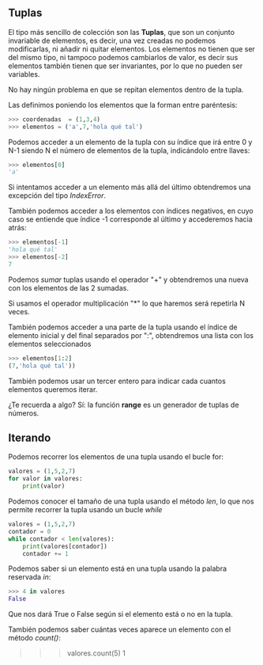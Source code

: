 ## Tuplas

El tipo más sencillo de colección son las **Tuplas**, que son un conjunto invariable de elementos, es decir, una vez creadas no podemos modificarlas, ni añadir ni quitar elementos. Los elementos no tienen que ser del mismo tipo, ni tampoco podemos cambiarlos de valor, es decir sus elementos también tienen que ser invariantes, por lo que no pueden ser variables.

No hay ningún problema en que se repitan elementos dentro de la tupla.

Las definimos poniendo los elementos que la forman entre paréntesis:

```python
>>> coordenadas  = (1,3,4)
>>> elementos = ('a',7,'hola qué tal')
```

Podemos acceder a un elemento de la tupla con su índice que irá entre 0 y N-1 siendo N el número de elementos de la tupla, indicándolo entre llaves:

```python
>>> elementos[0]
'a'
```

Si intentamos acceder a un elemento más allá del último obtendremos una excepción del tipo *IndexError*.

También podemos acceder a los elementos con índices negativos, en cuyo caso se entiende que índice -1 corresponde al último y accederemos hacia atrás:

```python
>>> elementos[-1]
'hola qué tal'
>>> elementos[-2]
7
```
Podemos *sumar* tuplas usando el operador "+" y obtendremos una nueva con los elementos de las 2 sumadas.

Si usamos el operador multiplicación "*" lo que haremos será repetirla N veces.

También podemos acceder a una parte de la tupla usando el índice de elemento inicial y del final separados por ":", obtendremos una lista con los elementos seleccionados

```python
>>> elementos[1:2]
(7,'hola qué tal'))
```

También podemos usar un tercer entero para indicar cada cuantos elementos queremos iterar.

¿Te recuerda a algo? Sí: la función **range** es un generador de tuplas de números.

## Iterando

Podemos recorrer los elementos de una tupla usando el bucle for:

```python
valores = (1,5,2,7)
for valor in valores:
    print(valor)
```

Podemos conocer el tamaño de una tupla usando el método *len*, lo que nos permite recorrer la tupla usando un bucle *while*

```python
valores = (1,5,2,7)
contador = 0
while contador < len(valores):
    print(valores[contador])
    contador += 1
```

Podemos saber si un elemento está en una tupla usando la palabra reservada *in*:

```python
>>> 4 in valores
False
```
Que nos dará True o False según si el elemento está o no en la tupla.

También podemos saber cuántas veces aparece un elemento con el método *count()*:

>>> valores.count(5)
1
```


